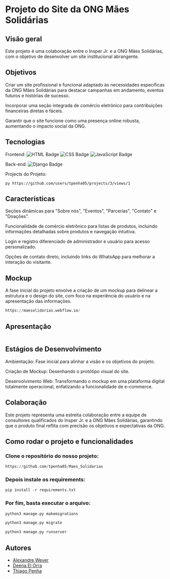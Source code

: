 # Projeto do Site da ONG Mães Solidárias

## Visão geral

Este projeto é uma colaboração entre o Insper Jr. e a ONG Mães Solidárias, com o objetivo de desenvolver um site institucional abrangente.

## Objetivos

Criar um site profissional e funcional adaptado às necessidades específicas da ONG Mães Solidárias para destacar campanhas em andamento, eventos futuros e histórias de sucesso.

Incorporar uma seção integrada de comércio eletrônico para contribuições financeiras diretas e fáceis.

Garantir que o site funcione como uma presença online robusta, aumentando o impacto social da ONG.

## Tecnologias

Frontend: ![HTML Badge](https://img.shields.io/badge/HTML5-E34F26?style=for-the-badge&logo=html5&logoColor=white)
          ![CSS Badge](https://img.shields.io/badge/CSS3-1572B6?style=for-the-badge&logo=css3&logoColor=white)
          ![JavaScript Badge](https://img.shields.io/badge/JavaScript-F7DF1E?style=for-the-badge&logo=javascript&logoColor=black)
    

Back-end:  ![Django Badge](https://img.shields.io/badge/Django-092E20?style=for-the-badge&logo=django&logoColor=white)

Projects do Projeto: 

```
py https://github.com/users/tpenha05/projects/3/views/1
```

## Características

Seções dinâmicas para "Sobre nós", "Eventos", "Parcerias", "Contato" e "Doações".

Funcionalidade de comércio eletrônico para listas de produtos, incluindo informações detalhadas sobre produtos e navegação intuitiva.

Login e registro diferenciado de administrador e usuário para acesso personalizado.

Opções de contato direto, incluindo links do WhatsApp para melhorar a interação do visitante.

## Mockup

A fase inicial do projeto envolve a criação de um mockup para delinear a estrutura e o design do site, com foco na experiência do usuário e na apresentação das informações.

```py
https://maesolidarias.webflow.io/
```

## Apresentação
```py
```
## Estágios de Desenvolvimento

Ambientação: Fase inicial para alinhar a visão e os objetivos do projeto.

Criação de Mockup: Desenhando o protótipo visual do site.

Desenvolvimento Web: Transformando o mockup em uma plataforma digital totalmente operacional, enfatizando a funcionalidade de e-commerce.

## Colaboração

Este projeto representa uma estreita colaboração entre a equipe de consultores qualificados do Insper Jr. e a ONG Mães Solidárias, garantindo que o produto final reflita com precisão os objetivos e expectativas da ONG.

## Como rodar o projeto e funcionalidades

### Clone o repositório do nosso projeto:

```py
https://github.com/tpenha05/Maes_Solidarias
```

### Depois instale os requirements:

```py
pip install -r requirements.txt
```

### Por fim, basta executar o arquivo: 

```py
python3 manage.py makemigrations
```
```py
python3 manage.py migrate
```
```py
python3 manage.py runserver
```

## Autores

- [Alexandre Wever](https://github.com/WeeeverAlex)
- [Deena El Orra](https://github.com/DeenaElOrra)
- [Thiago Penha](https://github.com/tpenha05)
